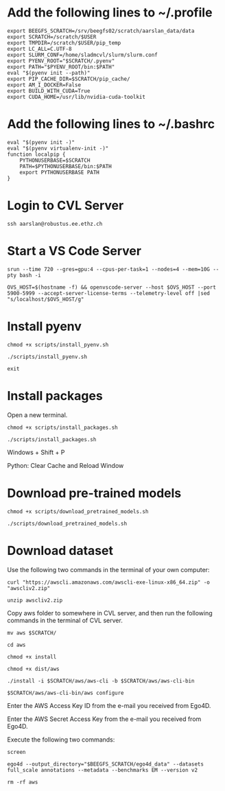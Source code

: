 # Add the following lines to ~/.profile

```
export BEEGFS_SCRATCH=/srv/beegfs02/scratch/aarslan_data/data
export SCRATCH=/scratch/$USER
export TMPDIR=/scratch/$USER/pip_temp
export LC_ALL=C.UTF-8
export SLURM_CONF=/home/sladmcvl/slurm/slurm.conf
export PYENV_ROOT="$SCRATCH/.pyenv"
export PATH="$PYENV_ROOT/bin:$PATH"
eval "$(pyenv init --path)"
export PIP_CACHE_DIR=$SCRATCH/pip_cache/
export AM_I_DOCKER=False
export BUILD_WITH_CUDA=True
export CUDA_HOME=/usr/lib/nvidia-cuda-toolkit
```

# Add the following lines to ~/.bashrc

```
eval "$(pyenv init -)"
eval "$(pyenv virtualenv-init -)"
function localpip {
    PYTHONUSERBASE=$SCRATCH
    PATH=$PYTHONUSERBASE/bin:$PATH
    export PYTHONUSERBASE PATH
}
```

# Login to CVL Server

```
ssh aarslan@robustus.ee.ethz.ch
```

# Start a VS Code Server

```
srun --time 720 --gres=gpu:4 --cpus-per-task=1 --nodes=4 --mem=10G --pty bash -i

OVS_HOST=$(hostname -f) && openvscode-server --host $OVS_HOST --port 5900-5999 --accept-server-license-terms --telemetry-level off |sed "s/localhost/$OVS_HOST/g"
```

# Install pyenv

```
chmod +x scripts/install_pyenv.sh

./scripts/install_pyenv.sh

exit
```

# Install packages

Open a new terminal.

```
chmod +x scripts/install_packages.sh

./scripts/install_packages.sh
```

Windows + Shift + P

Python: Clear Cache and Reload Window

# Download pre-trained models

```
chmod +x scripts/download_pretrained_models.sh

./scripts/download_pretrained_models.sh
```

# Download dataset

Use the following two commands in the terminal of your own computer:

```
curl "https://awscli.amazonaws.com/awscli-exe-linux-x86_64.zip" -o "awscliv2.zip"

unzip awscliv2.zip
```

Copy aws folder to somewhere in CVL server, and then run the following commands in the terminal of CVL server.

```
mv aws $SCRATCH/

cd aws

chmod +x install

chmod +x dist/aws

./install -i $SCRATCH/aws/aws-cli -b $SCRATCH/aws/aws-cli-bin

$SCRATCH/aws/aws-cli-bin/aws configure
```

Enter the AWS Access Key ID from the e-mail you received from Ego4D.

Enter the AWS Secret Access Key from the e-mail you received from Ego4D.

Execute the following two commands:

```
screen

ego4d --output_directory="$BEEGFS_SCRATCH/ego4d_data" --datasets full_scale annotations --metadata --benchmarks EM --version v2

rm -rf aws
```

